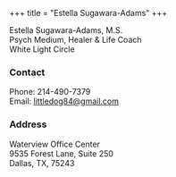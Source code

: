 +++
title = "Estella Sugawara-Adams"
+++

Estella Sugawara-Adams, M.S. <br/>
Psych Medium, Healer & Life Coach <br/>
White Light Circle <br/>

### Contact
Phone: 214-490-7379<br/>
Email: littledog84@gmail.com<br/>

### Address
Waterview Office Center<br/>
9535 Forest Lane, Suite 250<br/>
Dallas, TX, 75243<br/>